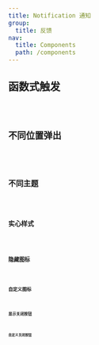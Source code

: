 ```yaml
---
title: Notification 通知
group:
  title: 反馈
nav:
  title: Components
  path: /components
---
```


## 函数式触发

<code src="../examples/functional" />

## 不同位置弹出

<code src="../examples/different-positions" />

## 不同主题

<code src="../examples/different-themes" />

## 实心样式

<code src="../examples/fill-style" />

## 隐藏图标

<code src="../examples/hide-icon" />

## 自定义图标

<code src="../examples/custom-icon" />

## 显示关闭按钮

<code src="../examples/closeable" />

## 自定义关闭按钮

<code src="../examples/custom-close" />

<API src="@casts/notification"></API>
